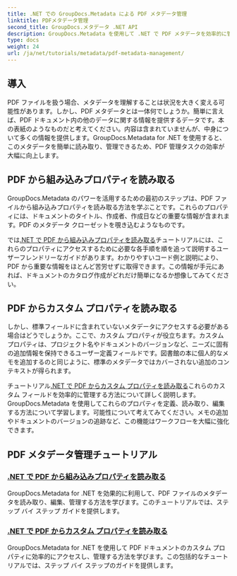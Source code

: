 ```yaml
---
title: .NET での GroupDocs.Metadata による PDF メタデータ管理
linktitle: PDFメタデータ管理
second_title: GroupDocs.メタデータ .NET API
description: GroupDocs.Metadata を使用して .NET で PDF メタデータを効率的に管理する方法を学びます。この包括的なガイドでは、メタデータの追加、編集、抽出から、.NET アプリケーションでのシームレスな実装のベスト プラクティスまで、あらゆる内容を網羅しています。
type: docs
weight: 24
url: /ja/net/tutorials/metadata/pdf-metadata-management/
---
```

## 導入

PDF ファイルを扱う場合、メタデータを理解することは状況を大きく変える可能性があります。しかし、PDF メタデータとは一体何でしょうか。簡単に言えば、PDF ドキュメント内の他のデータに関する情報を提供するデータです。本の表紙のようなものだと考えてください。内容は含まれていませんが、中身について多くの情報を提供します。GroupDocs.Metadata for .NET を使用すると、このメタデータを簡単に読み取り、管理できるため、PDF 管理タスクの効率が大幅に向上します。

## PDF から組み込みプロパティを読み取る

GroupDocs.Metadata のパワーを活用するための最初のステップは、PDF ファイルから組み込みプロパティを読み取る方法を学ぶことです。これらのプロパティには、ドキュメントのタイトル、作成者、作成日などの重要な情報が含まれます。PDF のメタデータ クローゼットを覗き込むようなものです。

では[.NET で PDF から組み込みプロパティを読み取る](./reading-built-in-properties-from-pdf/)チュートリアルには、これらのプロパティにアクセスするために必要な各手順を順を追って説明するユーザーフレンドリーなガイドがあります。わかりやすいコード例と説明により、PDF から重要な情報をほとんど苦労せずに取得できます。この情報が手元にあれば、ドキュメントのカタログ作成がどれだけ簡単になるか想像してみてください。

## PDF からカスタム プロパティを読み取る

しかし、標準フィールドに含まれていないメタデータにアクセスする必要がある場合はどうでしょうか。ここで、カスタム プロパティが役立ちます。カスタム プロパティは、プロジェクト名やドキュメントのバージョンなど、ニーズに固有の追加情報を保持できるユーザー定義フィールドです。図書館の本に個人的なメモを追加するのと同じように、標準のメタデータではカバーされない追加のコンテキストが得られます。

チュートリアル[.NET で PDF からカスタム プロパティを読み取る](./reading-custom-properties-from-pdf/)これらのカスタム フィールドを効率的に管理する方法について詳しく説明します。GroupDocs.Metadata を使用してこれらのプロパティを定義、読み取り、編集する方法について学習します。可能性について考えてみてください。メモの追加やドキュメントのバージョンの追跡など、この機能はワークフローを大幅に強化できます。

## PDF メタデータ管理チュートリアル
### [.NET で PDF から組み込みプロパティを読み取る](./reading-built-in-properties-from-pdf/)
GroupDocs.Metadata for .NET を効果的に利用して、PDF ファイルのメタデータを読み取り、編集、管理する方法を学びます。このチュートリアルでは、ステップ バイ ステップ ガイドを提供します。
### [.NET で PDF からカスタム プロパティを読み取る](./reading-custom-properties-from-pdf/)
GroupDocs.Metadata for .NET を使用して PDF ドキュメントのカスタム プロパティに効率的にアクセスし、管理する方法を学びます。この包括的なチュートリアルでは、ステップ バイ ステップのガイドを提供します。
